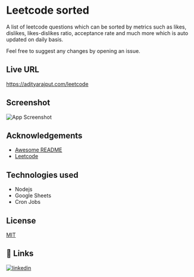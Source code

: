
# Leetcode sorted

A list of leetcode questions which can be sorted by metrics such as likes, dislikes, likes-dislikes ratio, acceptance rate and much more which is auto updated on daily basis.

Feel free to suggest any changes by opening an issue.
## Live URL

https://adityarajput.com/leetcode
  
## Screenshot

![App Screenshot](https://adityarajput.com/leetcode/leet.png)

    
## Acknowledgements
 
 - [Awesome README](https://github.com/matiassingers/awesome-readme)
 - [Leetcode](https://leetcode.com)

## Technologies used

- Nodejs
- Google Sheets
- Cron Jobs

  
## License

[MIT](https://choosealicense.com/licenses/mit/)

  
## 🔗 Links
[![linkedin](https://img.shields.io/badge/linkedin-0A66C2?style=for-the-badge&logo=linkedin&logoColor=white)](https://www.linkedin.com/in/aditya-kumar-rajput/)

  
